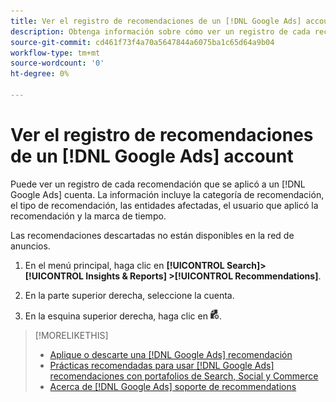```yaml
---
title: Ver el registro de recomendaciones de un [!DNL Google Ads] account
description: Obtenga información sobre cómo ver un registro de cada recomendación que se aplicó a una [!DNL Google Ads] cuenta.
source-git-commit: cd461f73f4a70a5647844a6075ba1c65d64a9b04
workflow-type: tm+mt
source-wordcount: '0'
ht-degree: 0%

---
```


# Ver el registro de recomendaciones de un [!DNL Google Ads] account

Puede ver un registro de cada recomendación que se aplicó a un [!DNL Google Ads] cuenta. La información incluye la categoría de recomendación, el tipo de recomendación, las entidades afectadas, el usuario que aplicó la recomendación y la marca de tiempo.

Las recomendaciones descartadas no están disponibles en la red de anuncios.

1. En el menú principal, haga clic en **[!UICONTROL Search]> [!UICONTROL Insights & Reports] >[!UICONTROL Recommendations]**.

1. En la parte superior derecha, seleccione la cuenta.

1. En la esquina superior derecha, haga clic en ![Registros de recomendaciones](/help/search-social-commerce/assets/recommendations-log-view.png "Registros de recomendaciones").

>[!MORELIKETHIS]
>
>* [Aplique o descarte una [!DNL Google Ads] recomendación](google-recommendation-apply-dismiss.md)
>* [Prácticas recomendadas para usar [!DNL Google Ads] recomendaciones con portafolios de Search, Social y Commerce](google-recommendation-best-practices.md)
>* [Acerca de [!DNL Google Ads] soporte de recommendations](google-recommendation-support.md)

